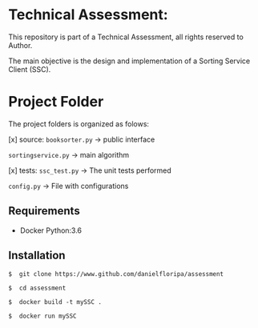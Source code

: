# Technical Assessment:

This repository is part of a Technical Assessment, all rights reserved to Author.

The main objective is the design and implementation of a Sorting Service Client (SSC).

# Project Folder

The project folders is organized as folows:

[x] source:
`booksorter.py` -> public interface

`sortingservice.py` -> main algorithm

[x] tests:
`ssc_test.py` -> The unit tests performed

`config.py` -> File with configurations


## Requirements
- Docker Python:3.6


## Installation
`$  git clone https://www.github.com/danielfloripa/assessment`

`$  cd assessment`

`$  docker build -t mySSC .`

`$  docker run mySSC`

